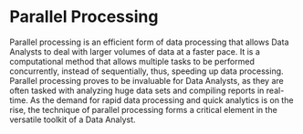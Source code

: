 # Parallel Processing 

Parallel processing is an efficient form of data processing that allows Data Analysts to deal with larger volumes of data at a faster pace. It is a computational method that allows multiple tasks to be performed concurrently, instead of sequentially, thus, speeding up data processing. Parallel processing proves to be invaluable for Data Analysts, as they are often tasked with analyzing huge data sets and compiling reports in real-time. As the demand for rapid data processing and quick analytics is on the rise, the technique of parallel processing forms a critical element in the versatile toolkit of a Data Analyst.